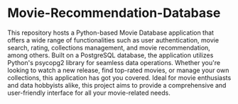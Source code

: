 # Movie-Recommendation-Database

This repository hosts a Python-based Movie Database application that offers a wide range of functionalities such as user authentication, movie search, rating, collections management, and movie recommendation, among others. Built on a PostgreSQL database, the application utilizes Python's psycopg2 library for seamless data operations. Whether you're looking to watch a new release, find top-rated movies, or manage your own collections, this application has got you covered. Ideal for movie enthusiasts and data hobbyists alike, this project aims to provide a comprehensive and user-friendly interface for all your movie-related needs.
